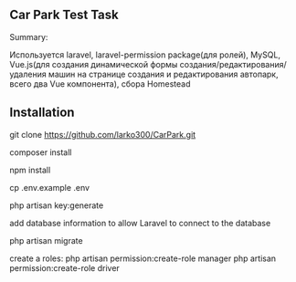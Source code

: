 ## Car Park Test Task

Summary:

Используется laravel, laravel-permission package(для ролей), MySQL, Vue.js(для создания динамической формы создания/редактирования/удаления машин на странице создания и редактирования автопарк, всего два Vue компонента), сбора Homestead

## Installation

git clone https://github.com/larko300/CarPark.git

composer install

npm install

cp .env.example .env

php artisan key:generate

add database information to allow Laravel to connect to the database

php artisan migrate

create a roles:
php artisan permission:create-role manager
php artisan permission:create-role driver
